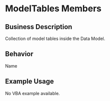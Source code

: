 # ModelTables Members

## Business Description
Collection of model tables inside the Data Model.

## Behavior
Name

## Example Usage
No VBA example available.